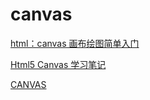 # canvas

[html：canvas 画布绘图简单入门](https://pengshiyu.blog.csdn.net/article/details/122143631)

[Html5 Canvas 学习笔记](https://oxcow.gitbooks.io/h5-canvas-study-notes/content/)

[CANVAS](https://www.w3cplus.com/blog/tags/604.html)
